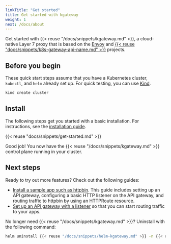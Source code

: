 ```yaml
---
linkTitle: "Get started"
title: Get started with kgateway
weight: 1
next: /docs/about
---
```


Get started with {{< reuse "/docs/snippets/kgateway.md" >}}, a cloud-native Layer 7 proxy that is based on the [Envoy](https://www.envoyproxy.io/) and [{{< reuse "docs/snippets/k8s-gateway-api-name.md" >}}](https://gateway-api.sigs.k8s.io/) projects.

## Before you begin

These quick start steps assume that you have a Kubernetes cluster, `kubectl`, and `helm` already set up. For quick testing, you can use [Kind](https://kind.sigs.k8s.io/).

```sh
kind create cluster
```

## Install

The following steps get you started with a basic installation. For instructions, see the [installation guide](/docs/operations/install).

{{< reuse "docs/snippets/get-started.md" >}}

Good job! You now have the {{< reuse "/docs/snippets/kgateway.md" >}} control plane running in your cluster.

## Next steps

Ready to try out more features? Check out the following guides:

- [Install a sample app such as httpbin](../operations/sample-app/). This guide includes setting up an API gateway, configuring a basic HTTP listener on the API gateway, and routing traffic to httpbin by using an HTTPRoute resource.
- [Set up an API gateway with a listener](../setup/listeners/) so that you can start routing traffic to your apps.

No longer need {{< reuse "/docs/snippets/kgateway.md" >}}? Uninstall with the following command:

```sh
helm uninstall {{< reuse "/docs/snippets/helm-kgateway.md" >}} -n {{< reuse "docs/snippets/namespace.md" >}}
```
